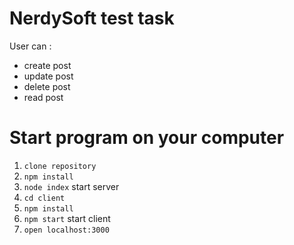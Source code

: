 # NerdySoft test task

User can :
 - create post
 - update post
 - delete post
 - read post
 
# Start program on your computer 
 
1. `clone repository`
2. `npm install`
3. `node index` start server
4. `cd client`
5. `npm install`
6. `npm start` start client
7. `open localhost:3000` 